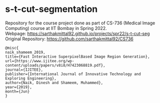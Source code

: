 # s-t-cut-segmentation

Repository for the course project done as part of CS-736 (Medical Image Computing) course at IIT Bombay in Spring 2022.  
Webpage: https://sarthakmittal92.github.io/projects/spr22/s-t-cut-seg  
Original Repository: https://github.com/sarthakmittal92/CS736

```
@misc{
naik_shameem_2019, 
title={Fast Interactive SuperpixelBased Image Region Generation}, 
url={https://www.ijitee.org/wp-content/uploads/papers/v8i8/H7423068819.pdf}, 
journal={IJITEE}, 
publisher={International Journal of Innovative Technology and Exploring Engineering}, 
author={Naik, Dinesh and Shameem, Muhammed}, 
year={2019}, 
month={Jun}
} 
```